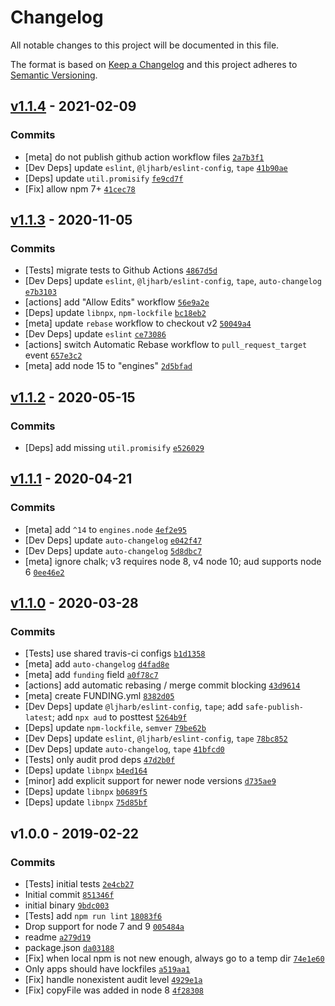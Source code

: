 # Changelog

All notable changes to this project will be documented in this file.

The format is based on [Keep a Changelog](https://keepachangelog.com/en/1.0.0/)
and this project adheres to [Semantic Versioning](https://semver.org/spec/v2.0.0.html).

## [v1.1.4](https://github.com/ljharb/aud/compare/v1.1.3...v1.1.4) - 2021-02-09

### Commits

- [meta] do not publish github action workflow files [`2a7b3f1`](https://github.com/ljharb/aud/commit/2a7b3f1e4fd9a917a777bfcbde4e1a204a9e040c)
- [Dev Deps] update `eslint`, `@ljharb/eslint-config`, `tape` [`41b90ae`](https://github.com/ljharb/aud/commit/41b90aedad42ed68ace6dcab73e8a2592087b6bb)
- [Deps] update `util.promisify` [`fe9cd7f`](https://github.com/ljharb/aud/commit/fe9cd7f08e3b31841fa85d6650aa672c5ceadc46)
- [Fix] allow npm 7+ [`41cec78`](https://github.com/ljharb/aud/commit/41cec786325e112983e4b696c7779fd6a56a1996)

## [v1.1.3](https://github.com/ljharb/aud/compare/v1.1.2...v1.1.3) - 2020-11-05

### Commits

- [Tests] migrate tests to Github Actions [`4867d5d`](https://github.com/ljharb/aud/commit/4867d5d0f7335b75bc2ca597e27a394c3f17a972)
- [Dev Deps] update `eslint`, `@ljharb/eslint-config`, `tape`, `auto-changelog` [`e7b3103`](https://github.com/ljharb/aud/commit/e7b31037436e53885d9c952bb6eea0f08421a98d)
- [actions] add "Allow Edits" workflow [`56e9a2e`](https://github.com/ljharb/aud/commit/56e9a2ee2fdf58e2bfe09bb4194960e033daaad9)
- [Deps] update `libnpx`, `npm-lockfile` [`bc18eb2`](https://github.com/ljharb/aud/commit/bc18eb23d284ed77754b9413f0c8f673ffbe797a)
- [meta] update `rebase` workflow to checkout v2 [`50049a4`](https://github.com/ljharb/aud/commit/50049a442c6f228d2fd1eec133e7ca030cfeb0a1)
- [Dev Deps] update `eslint` [`ce73086`](https://github.com/ljharb/aud/commit/ce73086183aa4582ebf5236cb33a07e676289217)
- [actions] switch Automatic Rebase workflow to `pull_request_target` event [`657e3c2`](https://github.com/ljharb/aud/commit/657e3c29d4cbbca53d2d9abaaf4e4f9e4635fea8)
- [meta] add node 15 to "engines" [`2d5bfad`](https://github.com/ljharb/aud/commit/2d5bfad68b65091c7a7adbc17f3f13d1c6706707)

## [v1.1.2](https://github.com/ljharb/aud/compare/v1.1.1...v1.1.2) - 2020-05-15

### Commits

- [Deps] add missing `util.promisify` [`e526029`](https://github.com/ljharb/aud/commit/e526029e75174937e26dcff38a22f0c3dbed5c2e)

## [v1.1.1](https://github.com/ljharb/aud/compare/v1.1.0...v1.1.1) - 2020-04-21

### Commits

- [meta] add `^14` to `engines.node` [`4ef2e95`](https://github.com/ljharb/aud/commit/4ef2e9592b934e13e3bc418c9f0fe3021a60904a)
- [Dev Deps] update `auto-changelog` [`e042f47`](https://github.com/ljharb/aud/commit/e042f4764c844677b6b0eff1d3fa51076678adf9)
- [Dev Deps] update `auto-changelog` [`5d8dbc7`](https://github.com/ljharb/aud/commit/5d8dbc7e17c086e3ec137fd954c60bdc093a8f77)
- [meta] ignore chalk; v3 requires node 8, v4 node 10; aud supports node 6 [`0ee46e2`](https://github.com/ljharb/aud/commit/0ee46e27d30f6f99690b6350dbcd8d028fe1eb85)

## [v1.1.0](https://github.com/ljharb/aud/compare/v1.0.0...v1.1.0) - 2020-03-28

### Commits

- [Tests] use shared travis-ci configs [`b1d1358`](https://github.com/ljharb/aud/commit/b1d135821b4ae3ada02e222201b495a2f843402c)
- [meta] add `auto-changelog` [`d4fad8e`](https://github.com/ljharb/aud/commit/d4fad8e69a99f7d33b9e3e93dcc75619ee9d6dcd)
- [meta] add `funding` field [`a0f78c7`](https://github.com/ljharb/aud/commit/a0f78c718a4fe9f941b18ceb025923bf32a34117)
- [actions] add automatic rebasing / merge commit blocking [`43d9614`](https://github.com/ljharb/aud/commit/43d9614f3fb89ee4b2bb2db9216a302fd8591e94)
- [meta] create FUNDING.yml [`8382d05`](https://github.com/ljharb/aud/commit/8382d05a5e979872676052e01dd395f8501dd64c)
- [Dev Deps] update `@ljharb/eslint-config`, `tape`; add `safe-publish-latest`; add `npx aud` to posttest [`5264b9f`](https://github.com/ljharb/aud/commit/5264b9f1e34f23077e2381238195c712a8c44446)
- [Deps] update `npm-lockfile`, `semver` [`79be62b`](https://github.com/ljharb/aud/commit/79be62b4a1e1ee90753b60874e385cd9dd62b89d)
- [Dev Deps] update `eslint`, `@ljharb/eslint-config`, `tape` [`78bc852`](https://github.com/ljharb/aud/commit/78bc8529950c1095430d5d4a2f1a2e50720148c1)
- [Dev Deps] update `auto-changelog`, `tape` [`41bfcd0`](https://github.com/ljharb/aud/commit/41bfcd058be246fa2e9130e3b92c92af42be6ba7)
- [Tests] only audit prod deps [`47d2b0f`](https://github.com/ljharb/aud/commit/47d2b0f7a8e02b0a018affd6befe53d6cdc37eb4)
- [Deps] update `libnpx` [`b4ed164`](https://github.com/ljharb/aud/commit/b4ed1642a0f2569b494fe2281a9aea4bc5307bd2)
- [minor] add explicit support for newer node versions [`d735ae9`](https://github.com/ljharb/aud/commit/d735ae99a06ff0579eee0e7b8528d051525193fb)
- [Deps] update `libnpx` [`b0689f5`](https://github.com/ljharb/aud/commit/b0689f5ed6af4fee99b8778ae94c42863ab15b2b)
- [Deps] update `libnpx` [`75d85bf`](https://github.com/ljharb/aud/commit/75d85bf42dfd30bfc53aebcb72dd1feeaa18cedd)

## v1.0.0 - 2019-02-22

### Commits

- [Tests] initial tests [`2e4cb27`](https://github.com/ljharb/aud/commit/2e4cb27958e6fccf66d42ef86d1b8061bae9e04a)
- Initial commit [`851346f`](https://github.com/ljharb/aud/commit/851346fccda75bf59c9423370f04c1536f56773e)
- initial binary [`9bdc003`](https://github.com/ljharb/aud/commit/9bdc003b161631a572befda65b14ca60beceaacc)
- [Tests] add `npm run lint` [`18083f6`](https://github.com/ljharb/aud/commit/18083f606e521c446727aee18adbc9bf91a03ffb)
- Drop support for node 7 and 9 [`005484a`](https://github.com/ljharb/aud/commit/005484a36f718c0cb58763b68348b01224641488)
- readme [`a279d19`](https://github.com/ljharb/aud/commit/a279d19727f22aa2b553637759e30841c4c06e4a)
- package.json [`da03188`](https://github.com/ljharb/aud/commit/da03188506eeda32a9796c2b10de5068786a4ddf)
- [Fix] when local npm is not new enough, always go to a temp dir [`74e1e60`](https://github.com/ljharb/aud/commit/74e1e60eb0ed18ad8993718d095401cd939fcdbb)
- Only apps should have lockfiles [`a519aa1`](https://github.com/ljharb/aud/commit/a519aa1725bf5deb752eb582d23a8479be830f32)
- [Fix] handle nonexistent audit level [`4929e1a`](https://github.com/ljharb/aud/commit/4929e1a8e16b336dff05b1edd19f33e3d46315a6)
- [Fix] copyFile was added in node 8 [`4f28308`](https://github.com/ljharb/aud/commit/4f28308621a88da64e529da1e697e3728e286dd3)
